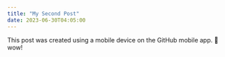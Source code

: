 ```yaml
---
title: "My Second Post"
date: 2023-06-30T04:05:00
---
```


This post was created using a mobile device on the GitHub mobile app. 🫨 wow!
